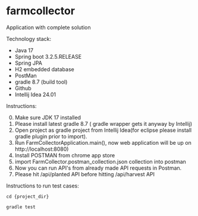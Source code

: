 # farmcollector

Application with complete solution

Technology stack:

- Java 17
- Spring boot 3.2.5.RELEASE
- Spring JPA
- H2 embedded database
- PostMan
- gradle 8.7 (build tool)
- Github
- Intellij Idea 24.01

Instructions:

0. Make sure JDK 17 installed
1. Please install latest gradle  8.7 ( gradle wrapper gets it anyway by Intellij)
2. Open project as gradle project from Intellij Idea(for eclipse please install gradle plugin prior to import).
3. Run FarmCollectorApplication.main(), now web application will be up on http://localhost:8080)
4. Install POSTMAN from chrome app store
5. import FarmCollector.postman_collection.json collection into postman
6. Now you can run API's from already made API requests in Postman.
7. Please hit /api/planted API before hitting /api/harvest API 

Instructions to run test cases:

`cd {project_dir}`

`gradle test`